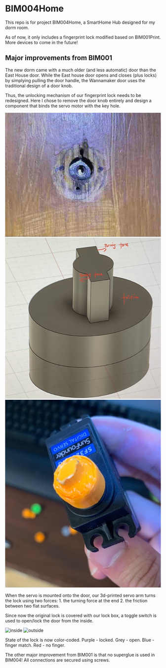 # BIM004Home

This repo is for project BIM004Home, a SmartHome Hub designed for my dorm room. 

As of now, it only includes a fingerprint lock modified based on BIM001Print. More devices to come in the future!

## Major improvements from BIM001
The new dorm came with a much older (and less automatic) door than the East House door. While the East house door opens and closes (plus locks) by simplying pulling the door handle, the Wannamaker door uses the traditional design of a door knob.

Thus, the unlocking mechanism of our fingerprint lock needs to be redesigned. Here I chose to remove the door knob entirely and design a component that binds the servo motor with the key hole. 

![key hole](util/key-hole.jpg)
![3d-print](util/3d-print-annotated.jpg)
![combined](util/combined.jpg)

When the servo is mounted onto the door, our 3d-printed servo arm turns the lock using two forces: 1. the turning force at the end 2. the friction between two flat surfaces.

Since now the original lock is covered with our lock box, a toggle switch is used to open/lock the door from the inside.

![inside](util/inside.gif)
![outside](util/outside.gif)

State of the lock is now color-coded. Purple - locked. Grey - open. Blue - finger match. Red - no finger.

The other major improvement from BIM001 is that no superglue is used in BIM004! All connections are secured using screws. 






